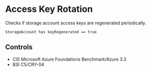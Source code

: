 # Access Key Rotation

Checks if storage account access keys are regenerated periodically.

```ccl
StorageAccount has keyRegenerated == true
```

## Controls

* CIS Microsoft Azure Foundations Benchmark/Azure 3.3
* BSI C5/CRY-04